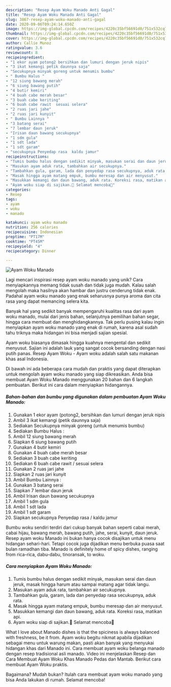 ```yaml
---
description: "Resep Ayam Woku Manado Anti Gagal"
title: "Resep Ayam Woku Manado Anti Gagal"
slug: 3867-resep-ayam-woku-manado-anti-gagal
date: 2020-09-06T09:24:14.650Z
image: https://img-global.cpcdn.com/recipes/4220c35bf56691d0/751x532cq70/ayam-woku-manado-foto-resep-utama.jpg
thumbnail: https://img-global.cpcdn.com/recipes/4220c35bf56691d0/751x532cq70/ayam-woku-manado-foto-resep-utama.jpg
cover: https://img-global.cpcdn.com/recipes/4220c35bf56691d0/751x532cq70/ayam-woku-manado-foto-resep-utama.jpg
author: Callie Munoz
ratingvalue: 3.6
reviewcount: 8
recipeingredient:
- "1 ekor ayam potong2 bersihkan dan lumuri dengan jeruk nipis"
- "3 ikat kemangi petik daunnya saja"
- "Secukupnya minyak goreng untuk menumis bumbu"
- " Bumbu Halus "
- "12 siung bawang merah"
- "6 siung bawang putih"
- "4 butir kemiri"
- "4 buah cabe merah besar"
- "3 buah cabe keriting"
- "6 buah cabe rawit  sesuai selera"
- "2 ruas jari jahe"
- "2 ruas jari kunyit"
- " Bumbu Lainnya "
- "3 batang serai"
- "7 lembar daun jeruk"
- "Irisan daun bawang secukupnya"
- "1 sdm gula"
- "1 sdt lada"
- "1 sdt garam"
- "secukupnya Penyedap rasa  kaldu jamur"
recipeinstructions:
- "Tumis bumbu halus dengan sedikit minyak, masukan serai dan daun jeruk, masak hingga harum atau sampai matang agar tidak langu."
- "Masukan ayam aduk rata, tambahkan air secukupnya."
- "Tambahkan gula, garam, lada dan penyedap rasa secukupnya, aduk rata."
- "Masak hingga ayam matang empuk, bumbu meresap dan air menyusut."
- "Masukkan kemangi dan daun bawang, aduk rata. Koreksi rasa, matikan api."
- "Ayam woku siap di sajikan.🤗 Selamat mencoba💚"
categories:
- Resep
tags:
- ayam
- woku
- manado

katakunci: ayam woku manado 
nutrition: 256 calories
recipecuisine: Indonesian
preptime: "PT17M"
cooktime: "PT45M"
recipeyield: "4"
recipecategory: Dinner

---
```



![Ayam Woku Manado](https://img-global.cpcdn.com/recipes/4220c35bf56691d0/751x532cq70/ayam-woku-manado-foto-resep-utama.jpg)

Lagi mencari inspirasi resep ayam woku manado yang unik? Cara menyiapkannya memang tidak susah dan tidak juga mudah. Kalau salah mengolah maka hasilnya akan hambar dan justru cenderung tidak enak. Padahal ayam woku manado yang enak seharusnya punya aroma dan cita rasa yang dapat memancing selera kita.

Banyak hal yang sedikit banyak mempengaruhi kualitas rasa dari ayam woku manado, mulai dari jenis bahan, selanjutnya pemilihan bahan segar, hingga cara membuat dan menghidangkannya. Tak perlu pusing kalau ingin menyiapkan ayam woku manado yang enak di rumah, karena asal sudah tahu triknya maka hidangan ini bisa menjadi sajian spesial.

Ayam woku biasanya dimasak hingga kuahnya mengental dan sedikit menyusut. Sajian ini adalah lauk yang sangat cocok bersanding dengan nasi putih panas. Resep Ayam Woku - Ayam woku adalah salah satu makanan khas asal Indonesia.


Di bawah ini ada beberapa cara mudah dan praktis yang dapat diterapkan untuk mengolah ayam woku manado yang siap dikreasikan. Anda bisa membuat Ayam Woku Manado menggunakan 20 bahan dan 6 langkah pembuatan. Berikut ini cara dalam menyiapkan hidangannya.

<!--inarticleads1-->

##### Bahan-bahan dan bumbu yang digunakan dalam pembuatan Ayam Woku Manado:

1. Gunakan 1 ekor ayam (potong2, bersihkan dan lumuri dengan jeruk nipis
1. Ambil 3 ikat kemangi (petik daunnya saja)
1. Sediakan Secukupnya minyak goreng (untuk menumis bumbu)
1. Sediakan  Bumbu Halus :
1. Ambil 12 siung bawang merah
1. Siapkan 6 siung bawang putih
1. Gunakan 4 butir kemiri
1. Gunakan 4 buah cabe merah besar
1. Sediakan 3 buah cabe keriting
1. Sediakan 6 buah cabe rawit / sesuai selera
1. Gunakan 2 ruas jari jahe
1. Siapkan 2 ruas jari kunyit
1. Ambil  Bumbu Lainnya :
1. Gunakan 3 batang serai
1. Siapkan 7 lembar daun jeruk
1. Ambil Irisan daun bawang secukupnya
1. Ambil 1 sdm gula
1. Ambil 1 sdt lada
1. Ambil 1 sdt garam
1. Siapkan secukupnya Penyedap rasa / kaldu jamur


Bumbu woku sendiri terdiri dari cukup banyak bahan seperti cabai merah, cabai hijau, bawang merah, bawang putih, jahe, serai, kunyit, daun jeruk. Resep ayam woku Manado ini bukan hanya cocok disajikan untuk menu hidangan sehari-hari. Tetapi cocok juga dijadikan menu berbuka puasa saat bulan ramadhan tiba. Manado is definitely home of spicy dishes, ranging from rica-rica, dabu-dabu, tinoransak, to woku. 

<!--inarticleads2-->

##### Cara menyiapkan Ayam Woku Manado:

1. Tumis bumbu halus dengan sedikit minyak, masukan serai dan daun jeruk, masak hingga harum atau sampai matang agar tidak langu.
1. Masukan ayam aduk rata, tambahkan air secukupnya.
1. Tambahkan gula, garam, lada dan penyedap rasa secukupnya, aduk rata.
1. Masak hingga ayam matang empuk, bumbu meresap dan air menyusut.
1. Masukkan kemangi dan daun bawang, aduk rata. Koreksi rasa, matikan api.
1. Ayam woku siap di sajikan.🤗 Selamat mencoba💚


What I love about Manado dishes is that the spiciness is always balanced with freshness, be it from. Ayam woku begitu nikmat apabila dijadikan sebagai menu untuk warung makan, pasti akan banyak yang menyukai hidangan khas dari Manado ini. Cara membuat ayam woku belanga manado dengan resep tradisional asli manado. Video ini menjelaskan Resep dan Cara Membuat Ayam Woku Khas Manado Pedas dan Mantab. Berikut cara membuat Ayam Woku praktis. 

Bagaimana? Mudah bukan? Itulah cara membuat ayam woku manado yang bisa Anda lakukan di rumah. Selamat mencoba!
